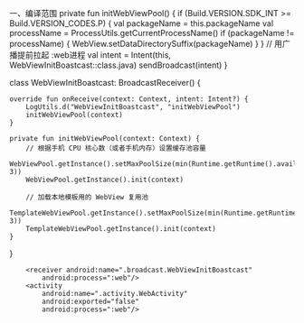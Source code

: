 
一、编译范围
private fun initWebViewPool() {
    if (Build.VERSION.SDK_INT >= Build.VERSION_CODES.P) {
        val packageName = this.packageName
        val processName = ProcessUtils.getCurrentProcessName()
        if (packageName != processName) {
            WebView.setDataDirectorySuffix(packageName)
    }
}
// 用广播提前拉起 :web进程
val intent = Intent(this, WebViewInitBoastcast::class.java)
    sendBroadcast(intent)
}

class WebViewInitBoastcast: BroadcastReceiver() {

    override fun onReceive(context: Context, intent: Intent?) {
        LogUtils.d("WebViewInitBoastcast", "initWebViewPool")
        initWebViewPool(context)
    }

    private fun initWebViewPool(context: Context) {
        // 根据手机 CPU 核心数（或者手机内存）设置缓存池容量
        WebViewPool.getInstance().setMaxPoolSize(min(Runtime.getRuntime().availableProcessors(), 3))
        WebViewPool.getInstance().init(context)

        // 加载本地模板用的 WebView 复用池
        TemplateWebViewPool.getInstance().setMaxPoolSize(min(Runtime.getRuntime().availableProcessors(), 3))
        TemplateWebViewPool.getInstance().init(context)
    }
}


        <receiver android:name=".broadcast.WebViewInitBoastcast"
            android:process=":web"/>
        <activity
            android:name=".activity.WebActivity"
            android:exported="false"
            android:process=":web"/>
